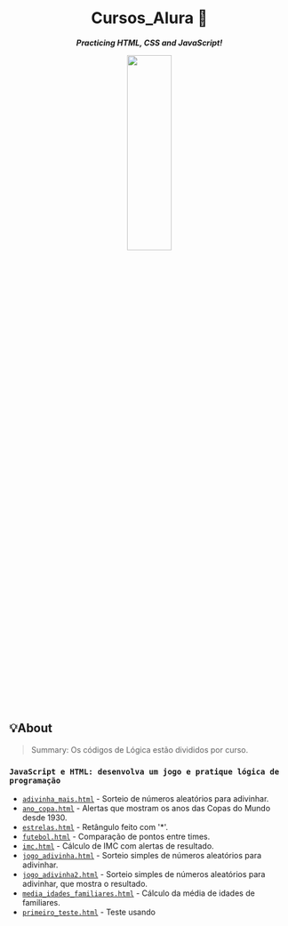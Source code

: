 <h1 align="center">
	Cursos_Alura 🚀
</h1>

<p align="center">
	<b><i>Practicing HTML, CSS and JavaScript!</i></b>
</p>

<p align="center">
  <img src="https://c.tenor.com/8XHjYF26qQQAAAAC/girl-pixel.gif" display="inline-block" width="40%" height="30%">
</p>

## 💡About

>Summary:
Os códigos de Lógica estão divididos por curso. 

###  `JavaScript e HTML: desenvolva um jogo e pratique lógica de programação`

* [`adivinha_mais.html`](Logica/adivinha_mais.html)			- Sorteio de números aleatórios para adivinhar.
* [`ano_copa.html`](Logica/ano_copa.html)			- Alertas que mostram os anos das Copas do Mundo desde 1930.
* [`estrelas.html`](Logica/estrelas.html)			- Retângulo feito com '*'.
* [`futebol.html`](Logica/futebol.html)			- Comparação de pontos entre times.
* [`imc.html`](Logica/imc.html)			- Cálculo de IMC com alertas de resultado.
* [`jogo_adivinha.html`](Logica/jogo_adivinha.html)			- Sorteio simples de números aleatórios para adivinhar.
* [`jogo_adivinha2.html`](Logica/jogo_adivinha2.html)			- Sorteio simples de números aleatórios para adivinhar, que mostra o resultado.
* [`media_idades_familiares.html`](Logica/media_idades_familiares.html)			- Cálculo da média de idades de familiares.
* [`primeiro_teste.html`](Logica/primeiro_teste.html)			- Teste usando <script>.
* [`programa.html`](Logica/programa.html)			- Programa que calcula a média de idades.
* [`tabuada.html`](Logica/tabuada.html)			- Cálculo da tabuada do 7.

### `JavaScript e HTML: pratique lógica com desenhos, animações e um jogo`

* [`alvo.html`](Logica_II/alvo.html)	- Jogo em que o centro do alvo deve ser clicado, gerando um alerta.
* [`bandeira.html`](Logica_II/bandeira.html)	- Bandeira do Brasil em JavaScript.
* [`creeper.html`](Logica_II/creeper.html)	- Creeper do Minecraft do Brasil em JavaScript.
* [`desenho.html`](Logica_II/desenho.html)	- Pincel de desenho com paleta de cores em JavaScript.
* [`esquadro.html`](Logica_II/esquadro.html)	- Esquadro em JavaScript.
* [`flor_circulo.html`](Logica_II/flor_circulo.html)	- Flor em JavaScript.
* [`fracoes.html`](Logica_II/fracoes.html)	- Representação gráfica de uma fração em JavaScript.
* [`infinitas_cores.html`](Logica_II/infinitas_cores.html)	- Pincel de desenho com seleção de cores em JavaScript.
* [`programa.html`](Logica_II/programa.html)	- Diferentes formatos gráficos em JavaScript.
* [`programa2.html`](Logica_II/programa2.html)	- Quadrados impressos utilizando 'for' em JavaScript.
* [`programa3.html`](Logica_II/programa3.html)	- Círculos com opções de cores e tamanhos em JavaScript.

### `HTML5 e CSS3`
>Summary:
A página se refere aos cursos -> Parte 1: crie uma página da Web; Parte 2: posicionamento, listas e navegação; Parte 3: trabalhando com formulários e tabelas; Parte 4: avançando no CSS.

* [`Pagina_do_Pastel`](HTML_CSS/Pagina_do_Pastel/)		- Um site dedicado a um dos melhores alimentos do mundo, utilizando a guia dos cursos. (Em construção 👩🏻‍💻)

### `JavaScript: programando na linguagem da web`

* [`Aparecida_Nutricionista`](Javascript/Aparecida_Nutricionista/)	- Um site dinâmico que calcula o IMC de pacientes de uma nutricionista. (Em construção 👩🏻‍💻)
